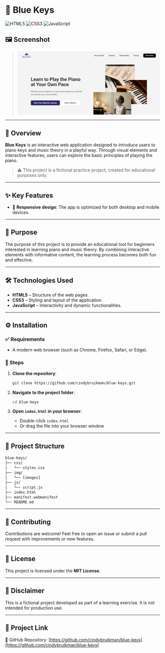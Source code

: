 # 🎹 Blue Keys

![HTML5](https://img.shields.io/badge/HTML5-E34F26?style=for-the-badge&logo=html5&logoColor=white)
![CSS3](https://img.shields.io/badge/CSS3-1572B6?style=for-the-badge&logo=css3&logoColor=white)
![JavaScript](https://img.shields.io/badge/JavaScript-F7DF1E?style=for-the-badge&logo=javascript&logoColor=black)

## 🖼️ Screenshot

> ![Screenshot](img/readme/readme-screenshot.png)

---

## 📖 Overview

**Blue Keys** is an interactive web application designed to introduce users to piano keys and music theory in a playful way. Through visual elements and interactive features, users can explore the basic principles of playing the piano.

> ⚠️ This project is a fictional practice project, created for educational purposes only.

---

## ✨ Key Features

- 🎨 **Responsive design**: The app is optimized for both desktop and mobile devices.

---

## 🎯 Purpose

The purpose of this project is to provide an educational tool for beginners interested in learning piano and music theory. By combining interactive elements with informative content, the learning process becomes both fun and effective.

---

## 🛠️ Technologies Used

- **HTML5** – Structure of the web pages.
- **CSS3** – Styling and layout of the application.
- **JavaScript** – Interactivity and dynamic functionalities.

---

## ⚙️ Installation

### ✅ Requirements

- A modern web browser (such as Chrome, Firefox, Safari, or Edge).

### 🚀 Steps

1. **Clone the repository**:

   ```bash
   git clone https://github.com/cindybruikman/blue-keys.git
   ```

2. **Navigate to the project folder**:

   ```bash
   cd blue-keys
   ```

3. **Open `index.html` in your browser**:

   - Double-click `index.html`
   - Or drag the file into your browser window

---

## 📁 Project Structure

```plaintext
blue-keys/
├── css/
│   └── styles.css
├── img/
│   └── [images]
├── js/
│   └── script.js
├── index.html
├── manifest.webmanifest
└── README.md
```

---

## 🤝 Contributing

Contributions are welcome! Feel free to open an issue or submit a pull request with improvements or new features.

---

## 📄 License

This project is licensed under the **MIT License**.

---


## 📝 Disclaimer

This is a fictional project developed as part of a learning exercise. It is not intended for production use.

---


## 🔗 Project Link

🔗 GitHub Repository: [https://github.com/cindybruikman/blue-keys](https://github.com/cindybruikman/blue-keys)